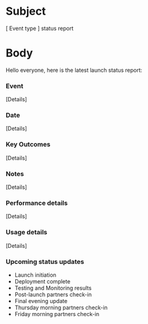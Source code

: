# Subject
[ Event type ] status report

# Body

Hello everyone, here is the latest launch status report:

### Event

[Details]

### Date

[Details]

### Key Outcomes

[Details]

### Notes

[Details]

### Performance details

[Details]

### Usage details

[Details]

### Upcoming status updates

- Launch initiation
- Deployment complete
- Testing and Monitoring results
- Post-launch partners check-in
- Final evening update
- Thursday morning partners check-in
- Friday morning partners check-in
